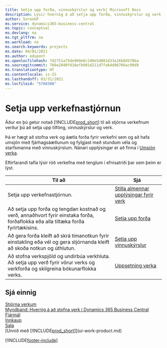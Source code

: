 ```yaml
---
title: Setja upp forða, vinnuskýrslur og verk| Microsoft Docs
description: Lýsir hvernig á að setja upp forða, vinnuskýrslur og verk til að stjórna verkefnum.
author: SorenGP
ms.service: dynamics365-business-central
ms.topic: conceptual
ms.devlang: na
ms.tgt_pltfrm: na
ms.workload: na
ms.search.keywords: projects
ms.date: 04/01/2021
ms.author: edupont
ms.openlocfilehash: 7d2751a75de909e0c2d0e5d081d33a16b8d578ba
ms.sourcegitcommit: 766e2840fd16efb901d211d7fa64d96766ac99d9
ms.translationtype: HT
ms.contentlocale: is-IS
ms.lasthandoff: 03/31/2021
ms.locfileid: "5780308"
---
```

# <a name="setting-up-project-management"></a>Setja upp verkefnastjórnun
Áður en þú getur notað [!INCLUDE[prod_short](includes/prod_short.md)] til að stjórna verkefnum verður þú að setja upp tilföng, vinnuskýrslur og verk.

Þá er hægt að stofna verk og áætla forða fyrir verkefni sem og að hafa umsjón með fjárhagsáætlunum og fylgjast með stundum véla og starfsmanna með vinnuskýrslum. Nánari upplýsingar er að finna í [Umsjón verka](projects-manage-projects.md).  

Eftirfarandi tafla lýsir röð verkefna með tenglum í efnisatriði þar sem þeim er lýst.

| Til að | Sjá |
| --- | --- |
| Setja upp verkefnastjórnun.|[Stilla almennar upplýsingar fyrir verk](projects-how-setup-jobs.md#to-set-general-information-for-jobs)|
| Að setja upp forða og tengdan kostnað og verð, annaðhvort fyrir einstaka forða, forðaflokka eða alla tiltæka forða fyrirtækisins. |[Setja upp forða](projects-how-setup-resources.md) |
| Að gera forða kleift að skrá tímanotkun fyrir einstakling eða vél og gera stjórnanda kleift að skoða notkun og úthlutun. |[Setja upp vinnuskýrslur](projects-how-setup-time-sheets.md) |
| Að stofna verkspjöld og undirbúa verkhluta. Að setja upp verð fyrir vörur verks og verkforða og skilgreina bókunarflokka verks. |[Uppsetning verka](projects-how-setup-jobs.md) |

## <a name="see-also"></a>Sjá einnig

[Stjórna verkum](projects-manage-projects.md)  
[Myndband: Hvernig á að stofna verk í Dynamics 365 Business Central](https://www.youtube.com/watch?v=VqaPWr7BWmw)  
[Fjármál](finance.md)  
[Innkaup](purchasing-manage-purchasing.md)  
[Sala](sales-manage-sales.md)  
[Unnið með [!INCLUDE[prod_short](includes/prod_short.md)]](ui-work-product.md)  


[!INCLUDE[footer-include](includes/footer-banner.md)]